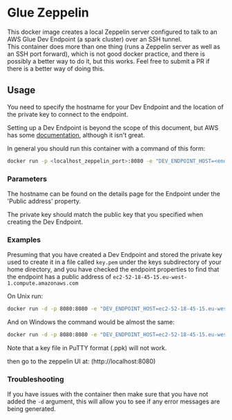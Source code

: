 Glue Zeppelin
=============

This docker image creates a local Zeppelin server configured to talk to an AWS Glue Dev Endpoint (a spark cluster) over an SSH tunnel.  
This container does more than one thing (runs a Zeppelin server as well as an SSH port forward), which is not good docker practice, 
and there is possibly a better way to do it, but this works.  Feel free to submit a PR if there is a better way of doing this.

## Usage

You need to specify the hostname for your Dev Endpoint and the location of the private key to connect to the endpoint.

Setting up a Dev Endpoint is beyond the scope of this document, but AWS has some [documentation](https://docs.aws.amazon.com/glue/latest/dg/console-development-endpoint.html), although it isn't great.

In general you should run this container with a command of this form:
```bash
docker run -p <localhost_zeppelin_port>:8080 -e "DEV_ENDPOINT_HOST=<endpoint_public_address>" -e "PRIVATE_KEY_FILE=/keys/<key_file>" -v <key_directory>:/keys:ro mporium/glue-zeppelin:0.9
```

### Parameters

The hostname can be found on the details page for the Endpoint under the 'Public address' property.

The private key should match the public key that you specified when creating the Dev Endpoint.

### Examples

Presuming that you have created a Dev Endpoint and stored the private key used to create it in a file called `key.pem` under the keys subdirectory of your home directory, 
and you have checked the endpoint properties to find that the endpoint has a public address of `ec2-52-18-45-15.eu-west-1.compute.amazonaws.com`

On Unix run:
```bash
docker run -d -p 8080:8080 -e "DEV_ENDPOINT_HOST=ec2-52-18-45-15.eu-west-1.compute.amazonaws.com" -e "PRIVATE_KEY_FILE=/keys/key.pem" -v /home/you/keys:/keys:ro mporium/glue-zeppelin:0.9
```

And on Windows the command would be almost the same:
```bat
docker run -d -p 8080:8080 -e "DEV_ENDPOINT_HOST=ec2-52-18-45-15.eu-west-1.compute.amazonaws.com" -e "PRIVATE_KEY_FILE=/keys/key.pem" -v c:/Users/You/Documents/keys:/keys:ro mporium/glue-zeppelin:0.9
```
Note that a key file in PuTTY format (.ppk) will not work.

then go to the zeppelin UI at: (http://localhost:8080)

### Troubleshooting

If you have issues with the container then make sure that you have not added the `-d` argument, this will allow you to see if any error messages are being generated.

